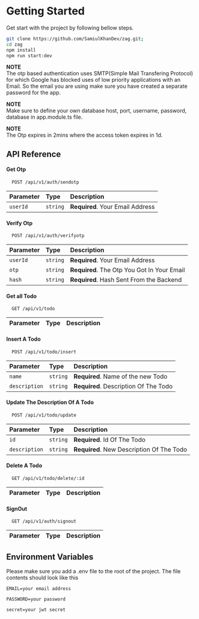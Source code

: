 # Getting Started

Get start with the project by following bellow steps.

```zsh
git clone https://github.com/SamiulKhanDev/zag.git;
cd zag
npm install
npm run start:dev
```

**NOTE** \
The otp based authentication uses SMTP(Simple Mail Transfering Protocol) for which Google has blocked uses of low priority applications with an Email. So the email you are using make sure you have created a separate password for the app.

**NOTE** \
Make sure to define your own database host, port, username, password, database in app.module.ts file.

**NOTE** \
The Otp expires in 2mins where the access token expires in 1d.

## API Reference

#### Get Otp

```http
  POST /api/v1/auth/sendotp
```

| Parameter | Type     | Description                      |
| :-------- | :------- | :------------------------------- |
| `userId`  | `string` | **Required**. Your Email Address |

#### Verify Otp

```http
  POST /api/v1/auth/verifyotp
```

| Parameter | Type     | Description                                 |
| :-------- | :------- | :------------------------------------------ |
| `userId`  | `string` | **Required**. Your Email Address            |
| `otp`     | `string` | **Required**. The Otp You Got In Your Email |
| `hash`    | `string` | **Required**. Hash Sent From the Backend    |

#### Get all Todo

```http
  GET /api/v1/todo
```

| Parameter | Type | Description |
| :-------- | :--- | :---------- |

#### Insert A Todo

```http
  POST /api/v1/todo/insert
```

| Parameter     | Type     | Description                           |
| :------------ | :------- | :------------------------------------ |
| `name`        | `string` | **Required**. Name of the new Todo    |
| `description` | `string` | **Required**. Description Of The Todo |

#### Update The Description Of A Todo

```http
  POST /api/v1/todo/update
```

| Parameter     | Type     | Description                               |
| :------------ | :------- | :---------------------------------------- |
| `id`          | `string` | **Required**. Id Of The Todo              |
| `description` | `string` | **Required**. New Description Of The Todo |

#### Delete A Todo

```http
  GET /api/v1/todo/delete/:id
```

| Parameter | Type | Description |
| :-------- | :--- | :---------- |

#### SignOut

```http
  GET /api/v1/auth/signout
```

| Parameter | Type | Description |
| :-------- | :--- | :---------- |

## Environment Variables

Please make sure you add a .env file to the root of the project. The file contents should look like this

```
EMAIL=your email address

PASSWORD=your password

secret=your jwt secret
```
